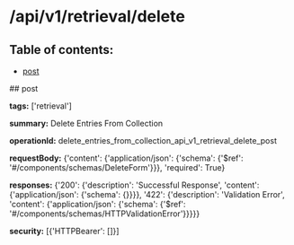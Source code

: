 # /api/v1/retrieval/delete

## Table of contents:
- [post](#post)

<a name="post" />
## post

**tags:** ['retrieval']

**summary:** Delete Entries From Collection

**operationId:** delete_entries_from_collection_api_v1_retrieval_delete_post

**requestBody:** {'content': {'application/json': {'schema': {'$ref': '#/components/schemas/DeleteForm'}}}, 'required': True}

**responses:** {'200': {'description': 'Successful Response', 'content': {'application/json': {'schema': {}}}}, '422': {'description': 'Validation Error', 'content': {'application/json': {'schema': {'$ref': '#/components/schemas/HTTPValidationError'}}}}}

**security:** [{'HTTPBearer': []}]


